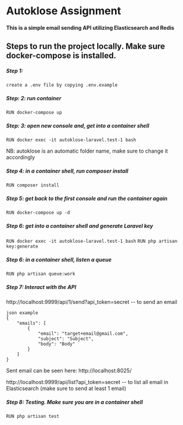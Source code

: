 # Autoklose Assignment
#### This is a simple email sending API utilizing Elasticsearch and Redis

## Steps to run the project locally. Make sure docker-compose is installed.

##### Step 1:
`create a .env file by copying .env.example`

##### Step: 2: run container
`RUN docker-compose up`

##### Step: 3: open new console and, get into a container shell
`RUN docker exec -it autoklose-laravel.test-1 bash`

NB: autoklose is an automatic folder name, make sure to change it accordingly

##### Step 4: in a container shell, run composer install
`RUN composer install`

##### Step 5: get back to the first console and run the container again
`RUN docker-compose up -d`

##### Step 6: get into a container shell and generate Laravel key
`RUN docker exec -it autoklose-laravel.test-1 bash`
`RUN php artisan key:generate`

##### Step 6: in a container shell, listen a queue
`RUN php artisan queue:work`

##### Step 7: Interact with the API
http://localhost:9999/api/1/send?api_token=secret -- to send an email

```
json example
{
    "emails": [
        {
            "email": "target+email@gmail.com",
            "subject": "Subject",
            "body": "Body"
        }
    ]
}
```
Sent email can be seen here: http://localhost:8025/

http://localhost:9999/api/list?api_token=secret -- to list all email in Elasticsearch (make sure to send at least 1 email)

##### Step 8: Testing. Make sure you are in a container shell
`RUN php artisan test`